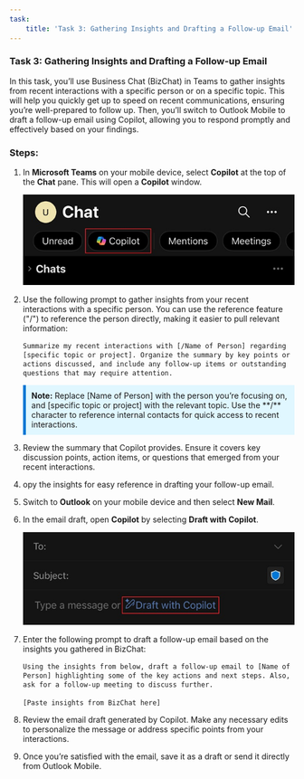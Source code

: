 ```yaml
---
task:
    title: 'Task 3: Gathering Insights and Drafting a Follow-up Email'
---
```


### Task 3: Gathering Insights and Drafting a Follow-up Email

In this task, you’ll use Business Chat (BizChat) in Teams to gather insights from recent interactions with a specific person or on a specific topic. This will help you quickly get up to speed on recent communications, ensuring you’re well-prepared to follow up. Then, you’ll switch to Outlook Mobile to draft a follow-up email using Copilot, allowing you to respond promptly and effectively based on your findings.

### Steps:

1. In **Microsoft Teams** on your mobile device, select **Copilot** at the top of the **Chat** pane.  This will open a **Copilot** window.
    
    ![screenshot showing BizChat within Teams.](../Media/temas-copilot-mobile.png)

1. Use the following prompt to gather insights from your recent interactions with a specific person. You can use the reference feature ("/") to reference the person directly, making it easier to pull relevant information:

    ```text
    Summarize my recent interactions with [/Name of Person] regarding [specific topic or project]. Organize the summary by key points or actions discussed, and include any follow-up items or outstanding questions that may require attention.
    ```

    <div style="background-color: #e0f7ff; padding: 10px; border-left: 5px solid #0078D4;">
    <strong>Note:</strong>
    Replace [Name of Person] with the person you’re focusing on, and [specific topic or project] with the relevant topic. Use the **/** character to reference internal contacts for quick access to recent interactions.
    </div>

1. Review the summary that Copilot provides. Ensure it covers key discussion points, action items, or questions that emerged from your recent interactions.

1. opy the insights for easy reference in drafting your follow-up email.

1. Switch to **Outlook** on your mobile device and then select **New Mail**.

1. In the email draft, open **Copilot** by selecting **Draft with Copilot**.

    ![screenshot showing BizChat within Teams.](../Media/mobile-draft-with-copilot.png)


1. Enter the following prompt to draft a follow-up email based on the insights you gathered in BizChat:

    ```text
    Using the insights from below, draft a follow-up email to [Name of Person] highlighting some of the key actions and next steps. Also, ask for a follow-up meeting to discuss further.

    [Paste insights from BizChat here]
    ```
1. Review the email draft generated by Copilot. Make any necessary edits to personalize the message or address specific points from your interactions.

1. Once you’re satisfied with the email, save it as a draft or send it directly from Outlook Mobile.



